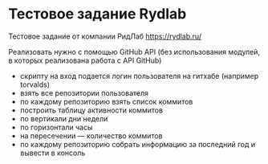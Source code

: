# Тестовое задание Rydlab

Тестовое задание от компании РидЛаб https://rydlab.ru/

Реализовать нужно с помощью GitHub API (без использования модулей, в которых реализована работа с API GitHub)
- скрипту на вход подается логин пользователя на гитхабе (например torvalds)
- взять все репозитории пользователя
- по каждому репозиторию взять список коммитов 
- построить таблицу активности коммитов
- по вертикали дни недели
- по горизонтали часы
- на пересечении — количество коммитов
- по каждому репозиторию собрать информацию за последний год и вывести в консоль